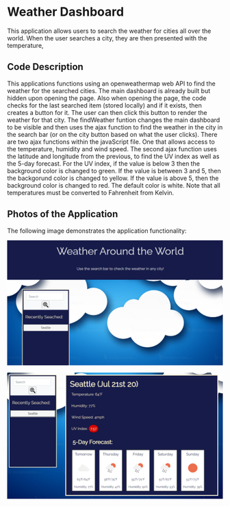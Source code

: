 # Weather Dashboard

This application allows users to search the weather for cities all over the world. When the user searches a city, they are then presented with the temperature, 

## Code Description

This applications functions using an openweathermap web API to find the weather for the searched cities. The main dashboard is already built but hidden upon opening the page. Also when opening the page, the code checks for the last searched item (stored locally) and if it exists, then creates a button for it. The user can then click this button to render the weather for that city. The findWeather funtion changes the main dashboard to be visible and then uses the ajax function to find the weather in the city in the search bar (or on the city button based on what the user clicks). There are two ajax functions within the javaScript file. One that allows access to the temperature, humidity and wind speed. The second ajax function uses the latitude and longitude from the previous, to find the UV index as well as the 5-day forecast. For the UV index, if the value is below 3 then the background color is changed to green. If the value is between 3 and 5, then the backgorund color is changed to yellow. If the value is above 5, then the background color is changed to red. The default color is white. Note that all temperatures must be converted to Fahrenheit from Kelvin.


## Photos of the Application

The following image demonstrates the application functionality:

![weather dashboard homepage](./Assets/Images/homepage.png)

![weather dashboard demo](./Assets/Images/weather.png)